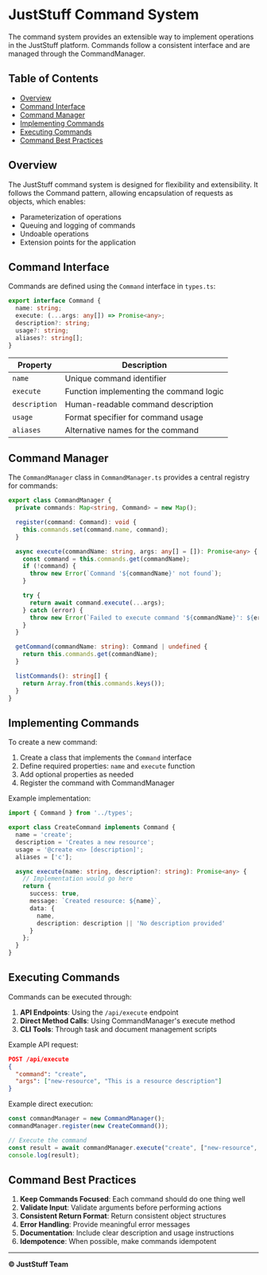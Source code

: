# JustStuff Command System

The command system provides an extensible way to implement operations in the JustStuff platform. Commands follow a consistent interface and are managed through the CommandManager.

## Table of Contents
- [Overview](#overview)
- [Command Interface](#command-interface)
- [Command Manager](#command-manager)
- [Implementing Commands](#implementing-commands)
- [Executing Commands](#executing-commands)
- [Command Best Practices](#command-best-practices)

## Overview

The JustStuff command system is designed for flexibility and extensibility. It follows the Command pattern, allowing encapsulation of requests as objects, which enables:

- Parameterization of operations
- Queuing and logging of commands
- Undoable operations
- Extension points for the application

## Command Interface

Commands are defined using the `Command` interface in `types.ts`:

```typescript
export interface Command {
  name: string;
  execute: (...args: any[]) => Promise<any>;
  description?: string;
  usage?: string;
  aliases?: string[];
}
```

| Property | Description |
|----------|-------------|
| `name` | Unique command identifier |
| `execute` | Function implementing the command logic |
| `description` | Human-readable command description |
| `usage` | Format specifier for command usage |
| `aliases` | Alternative names for the command |

## Command Manager

The `CommandManager` class in `CommandManager.ts` provides a central registry for commands:

```typescript
export class CommandManager {
  private commands: Map<string, Command> = new Map();

  register(command: Command): void {
    this.commands.set(command.name, command);
  }

  async execute(commandName: string, args: any[] = []): Promise<any> {
    const command = this.commands.get(commandName);
    if (!command) {
      throw new Error(`Command '${commandName}' not found`);
    }

    try {
      return await command.execute(...args);
    } catch (error) {
      throw new Error(`Failed to execute command '${commandName}': ${error.message}`);
    }
  }

  getCommand(commandName: string): Command | undefined {
    return this.commands.get(commandName);
  }

  listCommands(): string[] {
    return Array.from(this.commands.keys());
  }
}
```

## Implementing Commands

To create a new command:

1. Create a class that implements the `Command` interface
2. Define required properties: `name` and `execute` function
3. Add optional properties as needed
4. Register the command with CommandManager

Example implementation:

```typescript
import { Command } from '../types';

export class CreateCommand implements Command {
  name = 'create';
  description = 'Creates a new resource';
  usage = '@create <n> [description]';
  aliases = ['c'];

  async execute(name: string, description?: string): Promise<any> {
    // Implementation would go here
    return {
      success: true,
      message: `Created resource: ${name}`,
      data: {
        name,
        description: description || 'No description provided'
      }
    };
  }
}
```

## Executing Commands

Commands can be executed through:

1. **API Endpoints**: Using the `/api/execute` endpoint
2. **Direct Method Calls**: Using CommandManager's execute method
3. **CLI Tools**: Through task and document management scripts

Example API request:

```json
POST /api/execute
{
  "command": "create",
  "args": ["new-resource", "This is a resource description"]
}
```

Example direct execution:

```typescript
const commandManager = new CommandManager();
commandManager.register(new CreateCommand());

// Execute the command
const result = await commandManager.execute("create", ["new-resource", "Description"]);
console.log(result);
```

## Command Best Practices

1. **Keep Commands Focused**: Each command should do one thing well
2. **Validate Input**: Validate arguments before performing actions
3. **Consistent Return Format**: Return consistent object structures
4. **Error Handling**: Provide meaningful error messages
5. **Documentation**: Include clear description and usage instructions
6. **Idempotence**: When possible, make commands idempotent

---

**© JustStuff Team** 